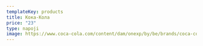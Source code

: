 ```yaml
---
templateKey: products
title: Кока-Кола
price: "23"
type: napoji
image: https://www.coca-cola.com/content/dam/onexp/by/be/brands/coca-cola/by_coca-cola_prod_classic_750x750_v2.jpg/width2674.jpg
---
```

